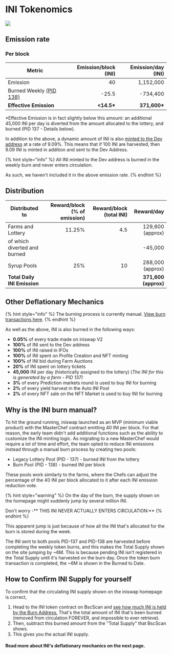 # INI Tokenomics

![](<../../.gitbook/assets/en (6).png>)

## **Emission rate** <a href="emission-rate" id="emission-rate"></a>

### **Per block**

| **Metric**                                                                | **Emission/block (INI)** | **Emission/day (INI)** |
| ------------------------------------------------------------------------- | ------------------------: | ----------------------: |
| Emission                                                                  |                        40 |               1,152,000 |
| Burned Weekly [(PID 138)](INI-tokenomics.md#why-is-the-INI-burn-manual) |                     -25.5 |                -734,400 |
| **Effective Emission**                                                    |               **<14.5\*** |           **371,600\*** |

\*Effective Emission is in fact slightly below this amount: an additional 45,000 INI per day is diverted from the amount allocated to the lottery, and burned (PID 137 - Details below).

In addition to the above, a dynamic amount of INI is also [minted to the Dev address](https://bscscan.com/address/0xceba60280fb0ecd9a5a26a1552b90944770a4a0e#tokentxns) at a rate of 9.09%. This means that if 100 INI are harvested, then 9.09 INI is minted in addition and sent to the Dev Address.

{% hint style="info" %}
All INI minted to the Dev address is burned in the weekly burn and never enters circulation.&#x20;

As such, we haven't included it in the above emission rate.
{% endhint %}

## Distribution <a href="distribution" id="distribution"></a>

| Distributed to                | Reward/block (% of emission) | Reward/block (total INI) |           Reward/day |
| ----------------------------- | ---------------------------: | ------------------------: | -------------------: |
| Farms and Lottery             |                       11.25% |                       4.5 |     129,600 (approx) |
| of which diverted and burned  |                              |                           |              -45,000 |
| Syrup Pools                   |                          25% |                        10 |     288,000 (approx) |
| **Total Daily INI Emission** |                              |                           | **371,600 (approx)** |

## **Other Deflationary Mechanics** <a href="other-deflationary-mechanics" id="other-deflationary-mechanics"></a>

{% hint style="info" %}
The burning process is currently manual. [View burn transactions here](https://bscscan.com/token/0x0e09fabb73bd3ade0a17ecc321fd13a19e81ce82?a=0x000000000000000000000000000000000000dead).
{% endhint %}

As well as the above, INI is also burned in the following ways:

* **0.05%** of every trade made on iniswap V2
* **100%** of INI sent to the Dev address
* **100%** of INI raised in IFOs
* **100%** of INI spent on Profile Creation and NFT minting
* **100%** of INI bid during Farm Auctions
* **20%** of INI spent on lottery tickets
* **45,000** INI per day (historically assigned to the lottery) (_The INI for this is generated by a farm - PID 137)_
* **3%** of every Prediction markets round is used to buy INI for burning
* **2%** of every yield harvest in the Auto INI Pool
* **2%** of every NFT sale on the NFT Market is used to buy INI for burning

## Why is the INI burn manual?

To hit the ground running, iniswap launched as an MVP (minimum viable product) with the MasterChef contract emitting 40 INI per block. For that reason, the early team didn't add additional functions such as the ability to customize the INI minting logic. As migrating to a new MasterChef would require a lot of time and effort, the team opted to reduce INI emissions instead through a manual burn process by creating two pools:

* Legacy Lottery Pool (PID - 137) - burned INI from the lottery
* Burn Pool (PID - 138) - burned INI per block

These pools work similarly to the farms, where the Chefs can adjust the percentage of the 40 INI per block allocated to it after each INI emission reduction vote.

{% hint style="warning" %}
On the day of the burn, the supply shown on the homepage might suddenly jump by several million INI.&#x20;

Don't worry -** THIS INI NEVER ACTUALLY ENTERS CIRCULATION:**
{% endhint %}

This apparent jump is just because of how all the INI that's allocated for the burn is stored during the week.&#x20;

The INI sent to both pools PID-137 and PID-138 are harvested before completing the weekly token burns, and this makes the Total Supply shown on the site jumping by \~6M. This is because pending INI isn’t registered in the Total Supply until it's harvested on the burn day. Once the token burn transaction is completed, the \~6M is shown in the Burned to Date.&#x20;

## How to Confirm INI Supply for yourself

To confirm that the circulating INI supply shown on the iniswap homepage is correct,&#x20;

1. Head to the INI token contract on BscScan and [see how much INI is held by the Burn Address.](https://bscscan.com/token/0x0e09fabb73bd3ade0a17ecc321fd13a19e81ce82#balances) That's the total amount of INI that's been burned (removed from circulation FOREVER, and impossible to ever retrieve).
2. Then, subtract this burned amount from the "Total Supply" that BscScan shows.
3. This gives you the actual INI supply.



#### **Read more about INI's deflationary mechanics on the next page.** <a href="read-more-about-cakes-deflationary-mechanics-on-the-next-page" id="read-more-about-cakes-deflationary-mechanics-on-the-next-page"></a>
